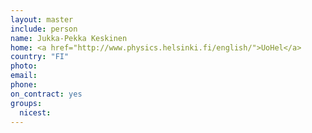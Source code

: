 ```yaml
---
layout: master
include: person
name: Jukka-Pekka Keskinen
home: <a href="http://www.physics.helsinki.fi/english/">UoHel</a>
country: "FI"
photo:
email:
phone:
on_contract: yes
groups:
  nicest:
---
```

